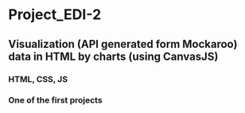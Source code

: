 # Project_EDI-2
## Visualization (API generated form Mockaroo) data in HTML by charts (using CanvasJS)
### HTML, CSS, JS
### One of the first projects
